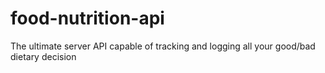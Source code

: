 # food-nutrition-api
The ultimate server API capable of tracking and logging all your good/bad dietary decision
